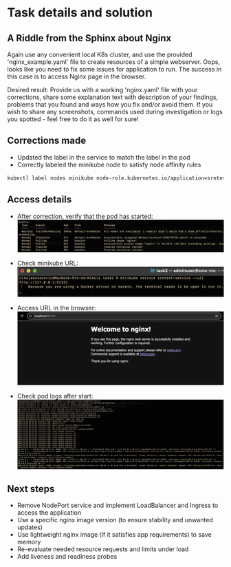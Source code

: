 # Task details and solution

## A Riddle from the Sphinx about Nginx

Again use any convenient local K8s cluster, and use the provided 'nginx_example.yaml' file to create resources of a simple webserver. Oops, looks like you need to fix some issues for application to run. The success in this case is to access Nginx page in the browser.

Desired result:
Provide us with a working 'nginx.yaml' file with your corrections, share some explanation text with description of your findings, problems that you found and ways how you fix and/or avoid them. If you wish to share any screenshots, commands used during investigation or logs you spotted - feel free to do it as well for sure!

## Corrections made

- Updated the label in the service to match the label in the pod
- Correctly labeled the minikube node to satisfy node affinity rules

```bash
kubectl label nodes minikube node-role.kubernetes.io/application=sretest
```

## Access details

- After correction, verify that the pod has started:
![Pod started](assets/pod-started.png)

- Check minikube URL:
![URL](assets/minikube-url.png)

- Access URL in the browser:
![Browser access](assets/browser-landing.png)

- Check pod logs after start:
![Pod logs](assets/logs-after-access.png)

## Next steps

- Remove NodePort service and implement LoadBalancer and Ingress to access the application
- Use a specific nginx image version (to ensure stability and unwanted updates)
- Use lightweight nginx image (if it satisfies app requirements) to save memory
- Re-evaluate needed resource requests and limits under load
- Add liveness and readiness probes
